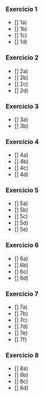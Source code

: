 ### Exercício 1
- [] 1a) 
- [] 1b) 
- [] 1c) 
- [] 1d)

### Exercício 2
- [] 2a)
- [] 2b)
- [] 2c)
- [] 2d)

### Exercício 3
- [] 3a)
- [] 3b)

### Exercício 4
- [] 4a)
- [] 4b)
- [] 4c)
- [] 4d)

### Exercício 5
- [] 5a)
- [] 5b)
- [] 5c)
- [] 5d)
- [] 5e)

### Exercício 6
- [] 6a)
- [] 6b)
- [] 6c) 
- [] 6d)

### Exercício 7
- [] 7a)
- [] 7b)
- [] 7c) 
- [] 7d)
- [] 7e)
- [] 7f)

### Exercício 8
- [] 8a)
- [] 8b)
- [] 8c) 
- [] 8d)